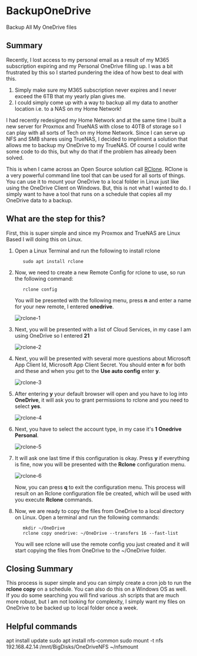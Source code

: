 # BackupOneDrive
Backup All My OneDrive files

## Summary
Recently, I lost access to my personal email as a result of my M365 subscription expiring and my Personal OneDrive filling up.  I was a bit frustrated by this so I started pundering the idea of how best to deal with this.  

   1. Simply make sure my M365 subscription never expires and I never exceed the 6TB that my yearly plan gives me.
   2. I could simply come up with a way to backup all my data to another location i.e. to a NAS on my Home Network!

I had recently redesigned my Home Network and at the same time I built a new server for Proxmox and TrueNAS with close to 40TB of storage so I can play with all sorts of Tech on my Home Network.  Since I can serve up NFS and SMB shares using TrueNAS, I decided to impliment a solution that allows me to backup my OneDrive to my TrueNAS.  Of course I could write some code to do this, but why do that if the problem has already been solved.  

This is when I came across an Open Source solution call [RClone](https://rclone.org/). RClone is a very powerful command line tool that can be used for all sorts of things.  You can use it to mount your OneDrive to a local folder in Linux just like using the OneDrive Client on Windows.  But, this is not what I wanted to do.  I simply want to have a tool that runs on a schedule that copies all my OneDrive data to a backup.

## What are the step for this?
First, this is super simple and since my Proxmox and TrueNAS are Linux Based I will doing this on Linux.

1. Open a Linux Terminal and run the following to install rclone

      ~~~
         sudo apt install rclone
      ~~~

2. Now, we need to create a new Remote Config for rclone to use, so run the following command:

     ~~~
        rclone config
     ~~~
     You will be presented with the following menu, press **n** and enter a name for your new remote, I entered **onedrive**.
     
     ![rclone-1](https://github.com/Rickcau/BackupOneDrive/assets/17052492/788a66f8-90d9-4f37-9a9f-ca6a3c1cbe13)

3. Next, you will be presented with a list of Cloud Services, in my case I am using OneDrive so I entered **21**
   
     ![rclone-2](https://github.com/Rickcau/BackupOneDrive/assets/17052492/92234242-fe73-44e4-a7ca-4aae52965bdd)

4. Next, you will be presented with several more questions about Microsoft App Client Id, Microsoft App Client Secret.  You should enter **n** for both and these and when you get to the **Use auto config** enter **y**.

   ![rclone-3](https://github.com/Rickcau/BackupOneDrive/assets/17052492/6e22663e-851c-49e2-b92a-f1afde9eacf2)

5. After entering **y** your default browser will open and you have to log into **OneDrive**, it will ask you to grant permissions to rclone and you need to select **yes**.

   ![rclone-4](https://github.com/Rickcau/BackupOneDrive/assets/17052492/ac9816a9-7ba6-4339-83af-f5094f98ee53)

6. Next, you have to select the account type, in my case it's **1 Onedrive Personal**.

   ![rclone-5](https://github.com/Rickcau/BackupOneDrive/assets/17052492/c1a89d8c-7fbf-4f5e-8045-f1d2f147e5d8)

7. It will ask one last time if this configuration is okay.  Press **y** if everything is fine, now you will be presented with the **Rclone** configuration menu.

   ![rclone-6](https://github.com/Rickcau/BackupOneDrive/assets/17052492/d805f0d7-d53f-4b5f-b688-91664deb803f)

   Now, you can press **q** to exit the configuration menu.  This process will result on an Rclone configuration file be created, which will be used with you execute **Rclone** commands.

8. Now, we are ready to copy the files from OneDrive to a local directory on Linux.  Open a terminal and run the following commands:

   ~~~
      mkdir ~/OneDrive
      rclone copy onedrive: ~/OneDrive --transfers 16 --fast-list
   ~~~

   You will see rclone will use the remote config you just created and it will start copying the files from OneDrive to the ~/OneDrive folder.
 
## Closing Summary
This process is super simple and you can simply create a cron job to run the **rclone copy** on a schedule.  You can also do this on a Windows OS as well.  If you do some searching you will find various .sh scripts that are much more robust, but I am not looking for complexity, I simply want my files on OneDrive to be backed up to local folder once a week. 

## Helpful commands
apt install update
sudo apt install nfs-common
sudo mount -t nfs 192.168.42.14:/mnt/BigDisks/OneDriveNFS ~/nfsmount 
